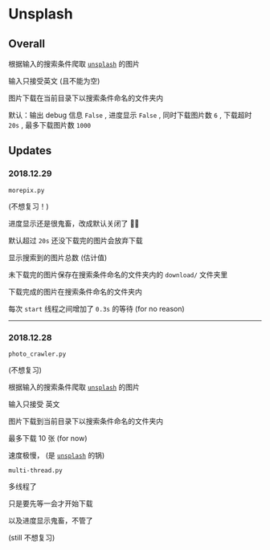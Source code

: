 # Unsplash

## Overall 

根据输入的搜索条件爬取 [`unsplash`](https://unsplash.com) 的图片

输入只接受英文 (且不能为空) 

图片下载在当前目录下以搜索条件命名的文件夹内

默认：输出 debug 信息 `False` , 进度显示 `False` , 同时下载图片数 `6` , 下载超时 `20s` , 最多下载图片数 `1000` 



## Updates

### 2018.12.29

`morepix.py` 

(不想复习！)

进度显示还是很鬼畜，改成默认关闭了 🤦‍♂️

默认超过 `20s` 还没下载完的图片会放弃下载

显示搜索到的图片总数 (估计值)

未下载完的图片保存在搜索条件命名的文件夹内的 `download/` 文件夹里

下载完成的图片在搜索条件命名的文件夹内

每次 `start` 线程之间增加了 `0.3s` 的等待 (for no reason) 



***

### 2018.12.28

`photo_crawler.py` 

(不想复习)

根据输入的搜索条件爬取 [`unsplash`](https://unsplash.com/) 的图片

输入只接受 英文

图片下载到当前目录下以搜索条件命名的文件夹内

最多下载 10 张 (for now)

速度极慢， (是 [`unsplash`](https://unsplash.com/) 的锅)



`multi-thread.py` 

多线程了

只是要先等一会才开始下载

以及进度显示鬼畜，不管了

(still 不想复习)